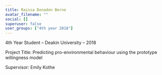 ```yaml
---
title: Raissa Donadon Berne
avatar_filename: ""
social: []
superuser: false
user_groups: ["4th year 2018"]
---
```

4th Year Student – Deakin University – 2018

Project Title: Predicting pro-environmental behaviour using the prototype willingness model

Supervisor: Emily Kothe
